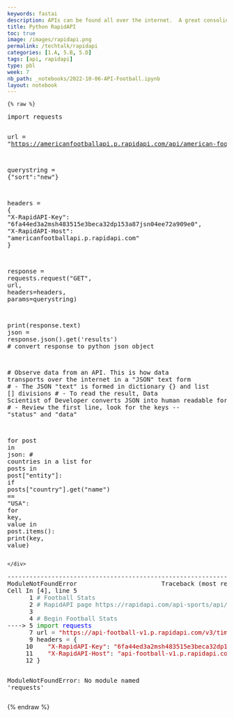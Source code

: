 ```yaml
---
keywords: fastai
description: APIs can be found all over the internet.  A great consolidator of many APIs is <mark>RapidAPI</mark>.  In this blog we will use a site to consolidates API stats.  Learning a few lines of code and you can start extracting lots of data from the internet via APIs.  
title: Python RapidAPI
toc: true
image: /images/rapidapi.png
permalink: /techtalk/rapidapi
categories: [1.A, 5.B, 5.D]
tags: [api, rapidapi]
type: pbl
week: 7
nb_path: _notebooks/2022-10-06-API-Football.ipynb
layout: notebook
---
```


<!--
#################################################
### THIS FILE WAS AUTOGENERATED! DO NOT EDIT! ###
#################################################
# file to edit: _notebooks/2022-10-06-API-Football.ipynb
-->

<div class="container" id="notebook-container">
        
    {% raw %}
    
<div class="cell border-box-sizing code_cell rendered">
<div class="input">

<div class="inner_cell">
    <div class="input_area">
<div class=" highlight hl-ipython3"><pre><span></span><span class="kn">import</span> <span class="nn">requests</span>

<span class="n">url</span> <span class="o">=</span> <span class="s2">&quot;https://americanfootballapi.p.rapidapi.com/api/american-football/search/brady&quot;</span>

<span class="n">querystring</span> <span class="o">=</span> <span class="p">{</span><span class="s2">&quot;sort&quot;</span><span class="p">:</span><span class="s2">&quot;new&quot;</span><span class="p">}</span>

<span class="n">headers</span> <span class="o">=</span> <span class="p">{</span>
	<span class="s2">&quot;X-RapidAPI-Key&quot;</span><span class="p">:</span> <span class="s2">&quot;6fa44ed3a2msh483515e3beca32dp153a87jsn04ee72a909e0&quot;</span><span class="p">,</span>
	<span class="s2">&quot;X-RapidAPI-Host&quot;</span><span class="p">:</span> <span class="s2">&quot;americanfootballapi.p.rapidapi.com&quot;</span>
<span class="p">}</span>

<span class="n">response</span> <span class="o">=</span> <span class="n">requests</span><span class="o">.</span><span class="n">request</span><span class="p">(</span><span class="s2">&quot;GET&quot;</span><span class="p">,</span> <span class="n">url</span><span class="p">,</span> <span class="n">headers</span><span class="o">=</span><span class="n">headers</span><span class="p">,</span> <span class="n">params</span><span class="o">=</span><span class="n">querystring</span><span class="p">)</span>

<span class="nb">print</span><span class="p">(</span><span class="n">response</span><span class="o">.</span><span class="n">text</span><span class="p">)</span>
<span class="n">json</span> <span class="o">=</span> <span class="n">response</span><span class="o">.</span><span class="n">json</span><span class="p">()</span><span class="o">.</span><span class="n">get</span><span class="p">(</span><span class="s1">&#39;results&#39;</span><span class="p">)</span>  <span class="c1"># convert response to python json object</span>
 
<span class="c1"># Observe data from an API.  This is how data transports over the internet in a &quot;JSON&quot; text form</span>
<span class="c1"># - The JSON &quot;text&quot; is formed in dictionary {} and list [] divisions</span>
<span class="c1"># - To read the result, Data Scientist of  Developer converts JSON into human readable form</span>
<span class="c1"># - Review the first line, look for the keys --  &quot;status&quot; and &quot;data&quot;</span>

<span class="k">for</span> <span class="n">post</span> <span class="ow">in</span> <span class="n">json</span><span class="p">:</span> <span class="c1"># countries in a list</span>
	<span class="k">for</span> <span class="n">posts</span> <span class="ow">in</span> <span class="n">post</span><span class="p">[</span><span class="s2">&quot;entity&quot;</span><span class="p">]:</span>
		<span class="k">if</span> <span class="n">posts</span><span class="p">[</span><span class="s2">&quot;country&quot;</span><span class="p">]</span><span class="o">.</span><span class="n">get</span><span class="p">(</span><span class="s2">&quot;name&quot;</span><span class="p">)</span> <span class="o">==</span> <span class="s2">&quot;USA&quot;</span><span class="p">:</span>
			<span class="k">for</span> <span class="n">key</span><span class="p">,</span> <span class="n">value</span> <span class="ow">in</span> <span class="n">post</span><span class="o">.</span><span class="n">items</span><span class="p">():</span>
				<span class="nb">print</span><span class="p">(</span><span class="n">key</span><span class="p">,</span> <span class="n">value</span><span class="p">)</span>
</pre></div>

    </div>
</div>
</div>

<div class="output_wrapper">
<div class="output">

<div class="output_area">

<div class="output_subarea output_text output_error">
<pre>
<span class="ansi-red-fg">---------------------------------------------------------------------------</span>
<span class="ansi-red-fg">ModuleNotFoundError</span>                       Traceback (most recent call last)
Cell <span class="ansi-green-fg">In [4], line 5</span>
<span class="ansi-green-intense-fg ansi-bold">      1</span> <span style="color: rgb(95,135,135)"># Football Stats</span>
<span class="ansi-green-intense-fg ansi-bold">      2</span> <span style="color: rgb(95,135,135)"># RapidAPI page https://rapidapi.com/api-sports/api/api-football/</span>
<span class="ansi-green-intense-fg ansi-bold">      3</span>  
<span class="ansi-green-intense-fg ansi-bold">      4</span> <span style="color: rgb(95,135,135)"># Begin Football Stats</span>
<span class="ansi-green-fg">----&gt; 5</span> <span class="ansi-bold" style="color: rgb(0,135,0)">import</span> <span class="ansi-bold" style="color: rgb(0,0,255)">requests</span>
<span class="ansi-green-intense-fg ansi-bold">      7</span> url <span style="color: rgb(98,98,98)">=</span> <span style="color: rgb(175,0,0)">&#34;</span><span style="color: rgb(175,0,0)">https://api-football-v1.p.rapidapi.com/v3/timezone</span><span style="color: rgb(175,0,0)">&#34;</span>
<span class="ansi-green-intense-fg ansi-bold">      9</span> headers <span style="color: rgb(98,98,98)">=</span> {
<span class="ansi-green-intense-fg ansi-bold">     10</span> 	<span style="color: rgb(175,0,0)">&#34;</span><span style="color: rgb(175,0,0)">X-RapidAPI-Key</span><span style="color: rgb(175,0,0)">&#34;</span>: <span style="color: rgb(175,0,0)">&#34;</span><span style="color: rgb(175,0,0)">6fa44ed3a2msh483515e3beca32dp153a87jsn04ee72a909e0</span><span style="color: rgb(175,0,0)">&#34;</span>,
<span class="ansi-green-intense-fg ansi-bold">     11</span> 	<span style="color: rgb(175,0,0)">&#34;</span><span style="color: rgb(175,0,0)">X-RapidAPI-Host</span><span style="color: rgb(175,0,0)">&#34;</span>: <span style="color: rgb(175,0,0)">&#34;</span><span style="color: rgb(175,0,0)">api-football-v1.p.rapidapi.com</span><span style="color: rgb(175,0,0)">&#34;</span>
<span class="ansi-green-intense-fg ansi-bold">     12</span> }

<span class="ansi-red-fg">ModuleNotFoundError</span>: No module named &#39;requests&#39;</pre>
</div>
</div>

</div>
</div>

</div>
    {% endraw %}

</div>
 


